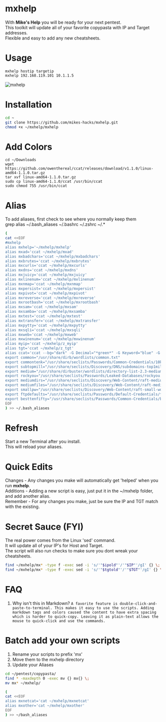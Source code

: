 # mxhelp
With **Mike's Help** you will be ready for your next pentest.  
This toolkit will update all of your favorite copypasta with IP and Target addresses.  
Flexible and easy to add any new cheatsheets.  

# Usage
```
mxhelp hostip targetip
mxhelp 192.168.119.101 10.1.1.5
```

![mxhelp](https://user-images.githubusercontent.com/59158016/210803472-881936a9-e464-40ec-930e-ea6eeeb330f0.gif)

# Installation
```bash
cd ~
git clone https://github.com/mikes-hacks/mxhelp.git
chmod +x ~/mxhelp/mxhelp
```

# Add Colors
```
cd ~/Downloads
wget https://github.com/owenthereal/ccat/releases/download/v1.1.0/linux-amd64-1.1.0.tar.gz
tar xvf linux-amd64-1.1.0.tar.gz 
sudo cp linux-amd64-1.1.0/ccat /usr/bin/ccat
sudo chmod 755 /usr/bin/ccat
```

# Alias
To add aliases, first check to see where you normally keep them  
grep alias ~/.bash_aliases ~/.bashrc ~/.zshrc ~/.*

```bash
(
cat <<EOF
#mxhelp
alias mxhelp='~/mxhelp/mxhelp'
alias mxad='ccat ~/mxhelp/mxad'
alias mxbadchars='ccat ~/mxhelp/mxbadchars'
alias mxbrutes='ccat ~/mxhelp/mxbrutes'
alias mxcurls='ccat ~/mxhelp/mxcurls'
alias mxdns='ccat ~/mxhelp/mxdns'
alias mxjuicy='ccat ~/mxhelp/mxjuicy'
alias mxlinenum='ccat ~/mxhelp/mxlinenum'
alias mxnmap='ccat ~/mxhelp/mxnmap'
alias mxpersist='ccat ~/mxhelp/mxpersist'
alias mxpivot='ccat ~/mxhelp/mxpivot'
alias mxreverse='ccat ~/mxhelp/mxreverse'
alias mxrootbash='ccat ~/mxhelp/mxrootbash'
alias mxsam='ccat ~/mxhelp/mxsam'
alias mxsamba='ccat ~/mxhelp/mxsamba'
alias mxtest='ccat ~/mxhelp/mxtest'
alias mxtransfer='ccat ~/mxhelp/mxtransfer'
alias mxpytty='ccat ~/mxhelp/mxpytty'
alias mxsqli='ccat ~/mxhelp/mxsqli'
alias mxweb='ccat ~/mxhelp/mxweb'
alias mxwinenum='ccat ~/mxhelp/mxwinenum'
alias myip='ccat ~/mxhelp/z_myip'
alias tgt='ccat ~/mxhelp/z_tgt'
alias ccat='ccat --bg="dark" -G Decimal="*green*" -G Keyword="blue" -G Punctuation="*yellow*" -G Plaintext="reset" -G String="brown" -G Type="*white*" -G Literal="fuchsia"'
export common="/usr/share/dirb/wordlists/common.txt"
export commontenk="/usr/share/seclists/Passwords/Common-Credentials/10k-most-common.txt"
export subtopmill="/usr/share/seclists/Discovery/DNS/subdomains-top1million-5000.txt"
export medium="/usr/share/dirbuster/wordlists/directory-list-2.3-medium.txt"
export rockyou="/usr/share/seclists/Passwords/Leaked-Databases/rockyou.txt"
export mediumdirs="/usr/share/seclists/Discovery/Web-Content/raft-medium-directories.txt"
export mediumfiles="/usr/share/seclists/Discovery/Web-Content/raft-medium-files.txt"
export smallpw="/usr/share/seclists/Discovery/Web-Content/raft-small-words.txt"
export ftpdefaults="/usr/share/seclists/Passwords/Default-Credentials/ftp-betterdefaultpasslist.txt"
export besttenfifty="/usr/share/seclists/Passwords/Common-Credentials/best1050.txt"
EOF
) >> ~/.bash_aliases
```
# Refresh
Start a new Terminal after you install.  
This will reload your aliases.  


# Quick Edits
Changes - Any changes you make will automatically get 'helped' when you run **mxhelp**.  
Additions - Adding a new script is easy, just put it in the ~/mxhelp folder, and add another alias.  
Remember - For any changes you make, just be sure the IP and TGT match with the existing.  

# Secret Sauce (FYI)
The real power comes from the Linux 'sed' command.  
It will update all of your IP's for Host and Target.  
The script will also run checks to make sure you dont wreak your cheatsheets.  
```bash
find ~/mxhelp/mx* -type f -exec sed -i 's/'"$ipold"'/'"$IP"'/gI' {} \;
find ~/mxhelp/mx* -type f -exec sed -i 's/'"$tgtold"'/'"$TGT"'/gI' {} \;
```

# FAQ
1. Why isn't this in Markdown?
`A favorite feature is double-click-and-paste-to-terminal. This makes it easy to use the scripts. Adding markdown tags and colors caused the content to have extra spacing which is harder to quick-copy. Leaving it as plain-text allows the mouse to quick-click and use the commands.`

# Batch add your own scripts
1. Rename your scripts to prefix 'mx'
1. Move them to the mxhelp directory
1. Update your Aliases

```bash
cd ~/pentest/copypasta/
find * -maxdepth 0 -exec mv {} mx{} \;
mv mx* ~/mxhelp/

(
cat <<EOF
alias mxnetcat='cat ~/mxhelp/mxnetcat'
alias mxother='cat ~/mxhelp/mxother'
EOF
) >> ~/bash_aliases
```
